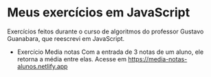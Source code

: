 # Meus exercícios em JavaScript

 Exercícios feitos durante o curso de algoritmos do professor Gustavo Guanabara, que reescrevi em JavaScript.

- Exercício Media notas
  Com a entrada de 3 notas de um aluno, ele retorna a média entre elas.
  Acesse em https://media-notas-alunos.netlify.app


 
